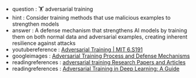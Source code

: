 - question : 🏋️ adversarial training
- hint : Consider training methods that use malicious examples to strengthen models
- answer : A defense mechanism that strengthens AI models by training them on both normal data and adversarial examples, creating inherent resilience against attacks
- youtubereference : <a href="https://www.youtube.com/watch?v=cif_eC-eA-s" target="_blank">Adversarial Training | MIT 6.S191</a>
- googleimages : <a href="https://www.google.com/search?q=adversarial+training+machine+learning+defense&tbm=isch" target="_blank">Adversarial Training Process and Defense Mechanisms</a>
- readingreferences : <a href="https://www.google.com/search?q=adversarial training+AI+security+research+papers" target="_blank">adversarial training Research Papers and Articles</a>
- readingreferences : <a href="https://neptune.ai/blog/adversarial-training-in-deep-learning-guide" target="_blank">Adversarial Training in Deep Learning: A Guide</a>

